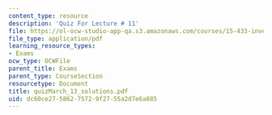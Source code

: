 ```yaml
---
content_type: resource
description: 'Quiz For Lecture # 11'
file: https://ol-ocw-studio-app-qa.s3.amazonaws.com/courses/15-433-investments-spring-2003/dc60ce27586275729f2755a2d7e6a885_quizMarch_13_solutions.pdf
file_type: application/pdf
learning_resource_types:
- Exams
ocw_type: OCWFile
parent_title: Exams
parent_type: CourseSection
resourcetype: Document
title: quizMarch_13_solutions.pdf
uid: dc60ce27-5862-7572-9f27-55a2d7e6a885
---
```

